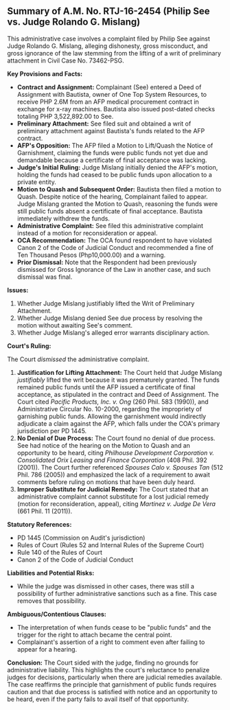 ## Summary of A.M. No. RTJ-16-2454 (Philip See vs. Judge Rolando G. Mislang)

This administrative case involves a complaint filed by Philip See against Judge Rolando G. Mislang, alleging dishonesty, gross misconduct, and gross ignorance of the law stemming from the lifting of a writ of preliminary attachment in Civil Case No. 73462-PSG.

**Key Provisions and Facts:**

*   **Contract and Assignment:** Complainant (See) entered a Deed of Assignment with Bautista, owner of One Top System Resources, to receive PHP 2.6M from an AFP medical procurement contract in exchange for x-ray machines. Bautista also issued post-dated checks totaling PHP 3,522,892.00 to See.
*   **Preliminary Attachment:** See filed suit and obtained a writ of preliminary attachment against Bautista's funds related to the AFP contract.
*   **AFP's Opposition:** The AFP filed a Motion to Lift/Quash the Notice of Garnishment, claiming the funds were public funds not yet due and demandable because a certificate of final acceptance was lacking.
*   **Judge's Initial Ruling:** Judge Mislang initially denied the AFP's motion, holding the funds had ceased to be public funds upon allocation to a private entity.
*   **Motion to Quash and Subsequent Order:** Bautista then filed a motion to Quash. Despite notice of the hearing, Complainant failed to appear.  Judge Mislang granted the Motion to Quash, reasoning the funds were still public funds absent a certificate of final acceptance.  Bautista immediately withdrew the funds.
*   **Administrative Complaint:** See filed this administrative complaint instead of a motion for reconsideration or appeal.
* **OCA Recommendation:** The OCA found respondent to have violated Canon 2 of the Code of Judicial Conduct and recommended a fine of Ten Thousand Pesos (Php10,000.00) and a warning.
*   **Prior Dismissal:** Note that the Respondent had been previously dismissed for Gross Ignorance of the Law in another case, and such dismissal was final.

**Issues:**

1.  Whether Judge Mislang justifiably lifted the Writ of Preliminary Attachment.
2.  Whether Judge Mislang denied See due process by resolving the motion without awaiting See's comment.
3.  Whether Judge Mislang's alleged error warrants disciplinary action.

**Court's Ruling:**

The Court *dismissed* the administrative complaint.

1.  **Justification for Lifting Attachment:** The Court held that Judge Mislang *justifiably* lifted the writ because it was prematurely granted. The funds remained public funds until the AFP issued a certificate of final acceptance, as stipulated in the contract and Deed of Assignment. The Court cited *Pacific Products, Inc. v. Ong* (260 Phil. 583 (1990)), and Administrative Circular No. 10-2000, regarding the impropriety of garnishing public funds. Allowing the garnishment would indirectly adjudicate a claim against the AFP, which falls under the COA's primary jurisdiction per PD 1445.
2.  **No Denial of Due Process:** The Court found no denial of due process. See had notice of the hearing on the Motion to Quash and an opportunity to be heard, citing *Philhouse Development Corporation v. Consolidated Orix Leasing and Finance Corporation* (408 Phil. 392 (2001)). The Court further referenced *Spouses Calo v. Spouses Tan* (512 Phil. 786 (2005)) and emphasized the lack of a requirement to await comments before ruling on motions that have been duly heard.
3.  **Improper Substitute for Judicial Remedy:** The Court stated that an administrative complaint cannot substitute for a lost judicial remedy (motion for reconsideration, appeal), citing *Martinez v. Judge De Vera* (661 Phil. 11 (2011)).

**Statutory References:**

*   PD 1445 (Commission on Audit's jurisdiction)
*   Rules of Court (Rules 52 and Internal Rules of the Supreme Court)
*   Rule 140 of the Rules of Court
*   Canon 2 of the Code of Judicial Conduct

**Liabilities and Potential Risks:**

*   While the judge was dismissed in other cases, there was still a possibility of further administrative sanctions such as a fine. This case removes that possibility.

**Ambiguous/Contentious Clauses:**

*   The interpretation of when funds cease to be "public funds" and the trigger for the right to attach became the central point.
*   Complainant's assertion of a right to comment even after failing to appear for a hearing.

**Conclusion:** The Court sided with the judge, finding no grounds for administrative liability. This highlights the court's reluctance to penalize judges for decisions, particularly when there are judicial remedies available. The case reaffirms the principle that garnishment of public funds requires caution and that due process is satisfied with notice and an opportunity to be heard, even if the party fails to avail itself of that opportunity.
